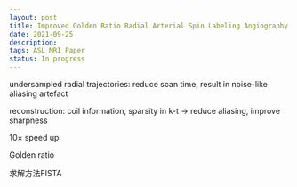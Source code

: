 ```yaml
---
layout: post
title: Improved Golden Ratio Radial Arterial Spin Labeling Angiography Reconstruction using k-t Sparsity Constraints
date: 2021-09-25
description: 
tags: ASL MRI Paper
status: In progress
---
```


undersampled radial trajectories: reduce scan time, result in noise-like aliasing artefact

reconstruction: coil information, sparsity in k-t → reduce aliasing, improve sharpness

10$\times$ speed up

Golden ratio

求解方法FISTA